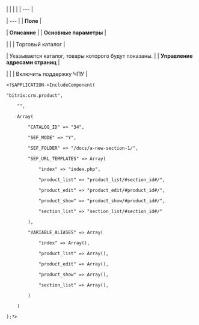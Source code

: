 |  |  |  |
| --- |

| --- |
| **Поле** |

| **Описание** |
| **Основные параметры** |

| |
| Торговый каталог |

| Указывается каталог, товары которого будут показаны. |
| **Управление адресами страниц** |

| |
| Включить поддержку ЧПУ |

```
<?$APPLICATION->IncludeComponent(

"bitrix:crm.product",

	"",

	Array(

		"CATALOG_ID" => "34",

		"SEF_MODE" => "Y",

		"SEF_FOLDER" => "/docs/a-new-section-1/",

		"SEF_URL_TEMPLATES" => Array(

			"index" => "index.php",

			"product_list" => "product_list/#section_id#/",

			"product_edit" => "product_edit/#product_id#/",

			"product_show" => "product_show/#product_id#/",

			"section_list" => "section_list/#section_id#/"

		),

		"VARIABLE_ALIASES" => Array(

			"index" => Array(),

			"product_list" => Array(),

			"product_edit" => Array(),

			"product_show" => Array(),

			"section_list" => Array(),

		)

	)

);?>


```